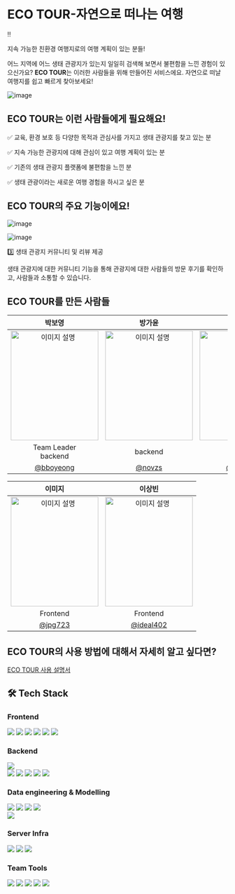 
# ECO TOUR-자연으로 떠나는 여행

<aside>
‼️

지속 가능한 친환경 여행지로의 여행 계획이 있는 분들!

어느 지역에 어느 생태 관광지가 있는지 일일히 검색해 보면서 불편함을 느낀 경험이 있으신가요?
**ECO TOUR**는 이러한 사람들을 위해 만들어진 서비스에요.
자연으로 떠날 여행지를 쉽고 빠르게 찾아보세요!


![image](https://github.com/user-attachments/assets/3da1ebf2-0c1b-4345-b96b-c120b146a4cc)

## ECO TOUR는 이런 사람들에게 필요해요!

✅ 교육, 환경 보호 등 다양한 목적과 관심사를 가지고 생태 관광지를 찾고 있는 분

✅ 지속 가능한 관광지에 대해 관심이 있고 여행 계획이 있는 분

✅ 기존의 생태 관광지 플랫폼에 불편함을 느낀 분

✅ 생태 관광이라는 새로운 여행 경험을 하시고 싶은 분

## ECO TOUR의 주요 기능이에요!

![image](https://github.com/user-attachments/assets/aab53f7b-ad7c-4705-8884-e2e673fcb5bd)

![image](https://github.com/user-attachments/assets/4d69910b-9e1f-41b1-a3e5-aa440407a180)

3️⃣ 생태 관광지 커뮤니티 및 리뷰 제공

생태 관광지에 대한 커뮤니티 기능을 통해 관광지에 대한 사람들의 방문 후기를 확인하고, 사람들과 소통할 수 있습니다.

## ECO TOUR를 만든 사람들



|                                                        박보영                                                        |                                      방가윤                                       |                                                        윤진호                                                        |
|:-----------------------------------------------------------------------------------------------------------------:|:------------------------------------------------------------------------------:|:-----------------------------------------------------------------------------------------------------------------:|
| <img src="https://github.com/user-attachments/assets/d16a6723-7a1f-40bc-8153-5e5b81e2ec95" width="200" height="250" alt="이미지 설명" /> | <img src="https://github-production-user-asset-6210df.s3.amazonaws.com/139730231/371742001-aa909248-b72c-4142-a181-f8378d9f5ce2.png?X-Amz-Algorithm=AWS4-HMAC-SHA256&X-Amz-Credential=AKIAVCODYLSA53PQK4ZA%2F20240928%2Fus-east-1%2Fs3%2Faws4_request&X-Amz-Date=20240928T082012Z&X-Amz-Expires=300&X-Amz-Signature=409ed9e9bd00fa0f1c3d028736206aaec9ecf60382d7a8604e918886c37ac76d&X-Amz-SignedHeaders=host" width="200" height="250" alt="이미지 설명" /> | <img src="https://github-production-user-asset-6210df.s3.amazonaws.com/139730231/371741987-992af0ee-74f7-4867-859e-f3c72fc6d471.png?X-Amz-Algorithm=AWS4-HMAC-SHA256&X-Amz-Credential=AKIAVCODYLSA53PQK4ZA%2F20240928%2Fus-east-1%2Fs3%2Faws4_request&X-Amz-Date=20240928T082034Z&X-Amz-Expires=300&X-Amz-Signature=85e4b448c261f3a4419cfd0ea9cf27cfca0657383e217b78c544b81d49080e56&X-Amz-SignedHeaders=host" width="200" height="250" alt="이미지 설명" /> |
|                                   Team Leader<br/>backend                                  |                                    backend                                    |                                                     backend                                                      |
|                                     [@bboyeong](https://github.com/bboyeong)                                      |                   [@novzs](https://github.com/novzs)                   |                                     [@yjh4124](https://github.com/yjh4124)                                      |

|                                                        이미지                                                        |                                                        이상빈                                                        |
|:-----------------------------------------------------------------------------------------------------------------:|:-----------------------------------------------------------------------------------------------------------------:|
| <img src="https://github-production-user-asset-6210df.s3.amazonaws.com/139730231/371741966-7fae6a70-7d86-43fd-818a-c91cebf5972a.png?X-Amz-Algorithm=AWS4-HMAC-SHA256&X-Amz-Credential=AKIAVCODYLSA53PQK4ZA%2F20240928%2Fus-east-1%2Fs3%2Faws4_request&X-Amz-Date=20240928T082138Z&X-Amz-Expires=300&X-Amz-Signature=050943f10fb3894ba14e3ff1d3e6d0c11cdf55ebc0b32e75bf443a363b15ff82&X-Amz-SignedHeaders=host" width="200" height="250" alt="이미지 설명" /> | <img src="https://github-production-user-asset-6210df.s3.amazonaws.com/139730231/371741941-7ab1f97c-6f0b-4b61-bc51-eb3d9e4e9468.png?X-Amz-Algorithm=AWS4-HMAC-SHA256&X-Amz-Credential=AKIAVCODYLSA53PQK4ZA%2F20240928%2Fus-east-1%2Fs3%2Faws4_request&X-Amz-Date=20240928T082157Z&X-Amz-Expires=300&X-Amz-Signature=f35ede22b058f593616fc09535e459f102fe0b148e9e7df6ba958d7179c1b40c&X-Amz-SignedHeaders=host" width="200" height="250" alt="이미지 설명" /> |
|                                           Frontend                                           |                                                 Frontend                                                  |
|                                    [@jpg723](https://github.com/jpg723)                                    |                                        [@ideal402](https://github.com/ideal402)                                         |




## ECO TOUR의 사용 방법에 대해서 자세히 알고 싶다면?

[ECO TOUR 사용 설명서](https://www.notion.so/ECO-TOUR-3ade7c8b0e6f4b65bb7b92fe4a2cb442?pvs=21)



## 🛠️ Tech Stack

### Frontend
<img src="https://img.shields.io/badge/Figma-F24E1E.svg?style=for-the-badge&logo=Figma&logoColor=white"/> <img src="https://img.shields.io/badge/NPM-%23CB3837.svg?style=for-the-badge&logo=npm&logoColor=white"/> <img src="https://img.shields.io/badge/React-61DAFB?style=for-the-badge&logo=React&logoColor=black"/> <img src="https://img.shields.io/badge/React_Router-CA4245?style=for-the-badge&logo=react-router&logoColor=white"/> <img src="https://img.shields.io/badge/CSS3-1572B6?style=for-the-badge&logo=css3&logoColor=white"/> <img src="https://img.shields.io/badge/Chart.js-FF6384.svg?style=for-the-badge&logo=chartdotjs&logoColor=white"/>

### Backend
<img src="https://img.shields.io/badge/Gradle-02303A?style=for-the-badge&logo=Gradle&logoColor=white"/><br>
<img src="https://img.shields.io/badge/JWT-black?style=for-the-badge&logo=JSON%20web%20tokens"/> <img src="https://img.shields.io/badge/MySQL-4479A1?style=for-the-badge&logo=MySQL&logoColor=white"/> <img src="https://img.shields.io/badge/Redis-DC382D?style=for-the-badge&logo=Redis&logoColor=white"/> <img src="https://img.shields.io/badge/-Swagger-%23Clojure?style=for-the-badge&logo=swagger&logoColor=white"/> <img src="https://img.shields.io/badge/Postman-FF6C37?style=for-the-badge&logo=postman&logoColor=white"/>

### Data engineering & Modelling
<img src="https://img.shields.io/badge/python-3776AB?style=for-the-badge&logo=python&logoColor=white">
<img src="https://img.shields.io/badge/pytorch-EE4C2C?style=for-the-badge&logo=pytorch&logoColor=white">
<img src="https://img.shields.io/badge/numpy-013243?style=for-the-badge&logo=numpy&logoColor=white">
<img src="https://img.shields.io/badge/postgresql-4169E1?style=for-the-badge&logo=postgresql&logoColor=white">
<br>
<img src="https://img.shields.io/badge/anaconda-44A833?style=for-the-badge&logo=anaconda&logoColor=white">


### Server Infra
 <img src="https://img.shields.io/badge/Amazon EC2-FF9900?style=for-the-badge&logo=Amazon EC2&logoColor=white"> <img src="https://img.shields.io/badge/Ubuntu-E95420?style=for-the-badge&logo=ubuntu&logoColor=white"> <img src="https://img.shields.io/badge/GitHub Actions-2088FF?style=for-the-badge&logo=GitHub Actions&logoColor=white">

### Team Tools
<img src="https://img.shields.io/badge/git-%23F05033.svg?style=for-the-badge&logo=git&logoColor=white"/> <img src="https://img.shields.io/badge/github-%23121011.svg?style=for-the-badge&logo=github&logoColor=white"/> <img src="https://img.shields.io/badge/gitkraken-%179287.svg?style=for-the-badge&logo=gitkraken&logoColor=white"/> <img src="https://img.shields.io/badge/Slack-4A154B?style=for-the-badge&logo=slack&logoColor=white"/> <img src="https://img.shields.io/badge/Notion-%23000000.svg?style=for-the-badge&logo=notion&logoColor=white"/>
<br><br>

